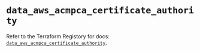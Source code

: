 # `data_aws_acmpca_certificate_authority`

Refer to the Terraform Registory for docs: [`data_aws_acmpca_certificate_authority`](https://registry.terraform.io/providers/hashicorp/aws/5.13.0/docs/data-sources/acmpca_certificate_authority).
